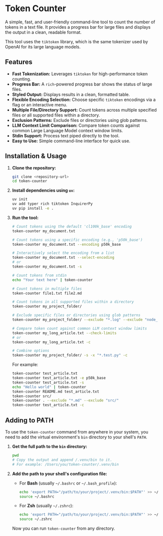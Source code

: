 # Token Counter

A simple, fast, and user-friendly command-line tool to count the number of tokens in a text file. It provides a progress bar for large files and displays the output in a clean, readable format.

This tool uses the `tiktoken` library, which is the same tokenizer used by OpenAI for its large language models.

## Features

-   **Fast Tokenization:** Leverages `tiktoken` for high-performance token counting.
-   **Progress Bar:** A `rich`-powered progress bar shows the status of large files.
-   **Styled Output:** Displays results in a clean, formatted table.
-   **Flexible Encoding Selection:** Choose specific `tiktoken` encodings via a flag or an interactive menu.
-   **Multiple File/Directory Support:** Count tokens across multiple specified files or all supported files within a directory.
-   **Exclusion Patterns:** Exclude files or directories using glob patterns.
-   **LLM Context Limit Comparison:** Compare token counts against common Large Language Model context window limits.
-   **Stdin Support:** Process text piped directly to the tool.
-   **Easy to Use:** Simple command-line interface for quick use.

## Installation & Usage

1.  **Clone the repository:**

    ```bash
    git clone <repository-url>
    cd token-counter
    ```

2.  **Install dependencies using `uv`:**

    ```bash
    uv init
    uv add typer rich tiktoken InquirerPy
    uv pip install -e .
    ```

3.  **Run the tool:**

    ```bash
    # Count tokens using the default 'cl100k_base' encoding
    token-counter my_document.txt

    # Count tokens using a specific encoding (e.g., 'p50k_base')
    token-counter my_document.txt --encoding p50k_base

    # Interactively select the encoding from a list
    token-counter my_document.txt --select-encoding
    # or
    token-counter my_document.txt -s

    # Count tokens from stdin
    echo "Your text here" | token-counter

    # Count tokens in multiple files
    token-counter file1.txt file2.md

    # Count tokens in all supported files within a directory
    token-counter my_project_folder/

    # Exclude specific files or directories using glob patterns
    token-counter my_project_folder/ --exclude "*.log" --exclude "node_modules/"

    # Compare token count against common LLM context window limits
    token-counter my_long_article.txt --check-limits
    # or
    token-counter my_long_article.txt -c

    # Combine options
    token-counter my_project_folder/ -s -x "*.test.py" -c
    ```

    For example:

    ```bash
    token-counter test_article.txt
    token-counter test_article.txt -e p50k_base
    token-counter test_article.txt -s
    echo "Hello world" | token-counter
    token-counter README.md test_article.txt
    token-counter src/
    token-counter . --exclude "*.md" --exclude "src/"
    token-counter test_article.txt -c
    ```

## Adding to PATH

To use the `token-counter` command from anywhere in your system, you need to add the virtual environment's `bin` directory to your shell's `PATH`.

1.  **Get the full path to the `bin` directory:**

    ```bash
    pwd
    # Copy the output and append /.venv/bin to it.
    # For example: /Users/you/token-counter/.venv/bin
    ```

2.  **Add the path to your shell's configuration file:**

    -   For **Bash** (usually `~/.bashrc` or `~/.bash_profile`):

        ```bash
        echo 'export PATH="/path/to/your/project/.venv/bin:$PATH"' >> ~/.bashrc
        source ~/.bashrc
        ```

    -   For **Zsh** (usually `~/.zshrc`):

        ```bash
        echo 'export PATH="/path/to/your/project/.venv/bin:$PATH"' >> ~/.zshrc
        source ~/.zshrc
        ```

    Now you can run `token-counter` from any directory.
